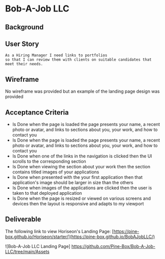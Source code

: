 # Bob-A-Job LLC

## Background

## User Story

```
As a Hiring Manager I need links to portfolios
so that I can review them with clients on suitable candidates that meet their needs. 
```

## Wireframe
No wireframe was provided but an example of the landing page design was provided


## Acceptance Criteria

* Is Done when the page is loaded the page presents your name, a recent photo or avatar, and links to sections about you, your work, and how to contact you
* Is Done when the page is loaded the page presents your name, a recent photo or avatar, and links to sections about you, your work, and how to contact you
* Is Done when one of the links in the navigation is clicked then the UI scrolls to the corresponding section
* Is Done when viewing the section about your work then the section contains titled images of your applications
* Is Done when presented with the your first application then that application's image should be larger in size than the others
* Is Done when images of the applications are clicked then the user is taken to that deployed application
* Is Done when the page is resized or viewed on various screens and devices then the layout is responsive and adapts to my viewport


## Deliverable

The following link to view Horiseon's Landing Page: [https://pine-box.github.io/Horiseon/starter/](https://pine-box.github.io/BobAJobLLC/)

![Bob-A-Job LLC Landing Page] https://github.com/Pine-Box/Bob-A-Job-LLC/tree/main/Assets
